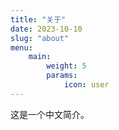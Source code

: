 ```yaml
---
title: "关于"
date: 2023-10-10
slug: "about"
menu:
    main:
        weight: 5
        params: 
            icon: user
---
```


这是一个中文简介。
